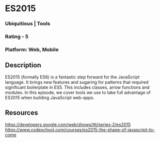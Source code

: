 # ES2015

### Ubiquitious | Tools

### Rating - 5

### Platform: Web, Mobile

## Description

ES2015 (formally ES6) is a fantastic step forward for the JavaScript language. It brings new features and sugaring for patterns that required significant boilerplate in ES5. This includes classes, arrow functions and modules. In this episode, we cover tools we use to take full advantage of ES2015 when building JavaScript web-apps.

## Resources

https://developers.google.com/web/shows/ttt/series-2/es2015
https://www.codeschool.com/courses/es2015-the-shape-of-javascript-to-come
